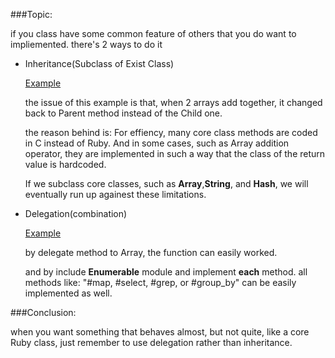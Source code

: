 ###Topic:

if you class have some common feature of others that you do want to
impliemented. there's 2 ways to do it 
* Inheritance(Subclass of Exist Class)

    [Example](018_subclassing_array.rb)

    the issue of this example is that, when 2 arrays add together, it changed
    back to Parent method instead of the Child one.

    the reason behind is: For effiency, many core class methods are coded in C
    instead of Ruby. And in some cases, such as Array addition operator, they
    are implemented in such a way that the class of the return value is
    hardcoded.

    If we subclass core classes, such as **Array**,**String**, and **Hash**, we
    will eventually run up againest these limitations.

* Delegation(combination)

  [Example](018_subclassing_array_change.rb)

  by delegate method to Array, the function can easily worked.

  and by include **Enumerable** module and implement **each** method. all
  methods like: "#map, #select, #grep, or #group_by" can be easily implemented
  as well.

###Conclusion:

when you want something that behaves almost, but not quite, like a core Ruby class, 
just remember to use delegation rather than inheritance.
